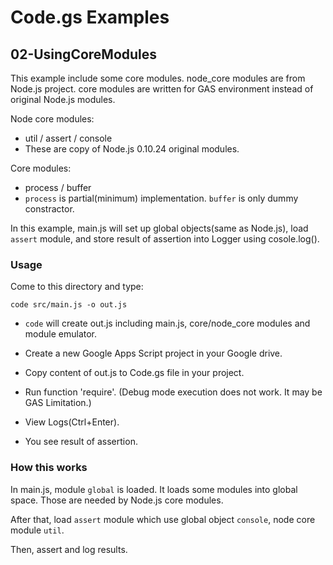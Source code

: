 # Code.gs Examples

## 02-UsingCoreModules

This example include some core modules. node_core modules are from Node.js project. core modules are written for GAS environment instead of original Node.js modules.

Node core modules:
- util / assert / console
- These are copy of Node.js 0.10.24 original modules.

Core modules:
- process / buffer
- `process` is partial(minimum) implementation. `buffer` is only dummy constractor.

In this example, main.js will set up global objects(same as Node.js), load `assert` module, and store result of assertion into Logger using cosole.log().

### Usage

Come to this directory and type:

```shell
code src/main.js -o out.js
```

- `code` will create out.js including main.js, core/node_core modules and module emulator.

- Create a new Google Apps Script project in your Google drive.
- Copy content of out.js to Code.gs file in your project.
- Run function 'require'. (Debug mode execution does not work. It may be GAS Limitation.)

- View Logs(Ctrl+Enter).
- You see result of assertion.

### How this works

In main.js, module `global` is loaded. It loads some modules into global space. Those are needed by Node.js core modules.

After that, load `assert` module which use global object `console`, node core module `util`.

Then, assert and log results.
